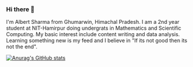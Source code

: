 ### Hi there 👋
I'm Albert Sharma from Ghumarwin, Himachal Pradesh. I am a 2nd year student at NIT-Hamirpur doing undergrats in Mathematics and Scientific Computing. My basic interest include content writing and data analysis. Learning something new is my feed and I believe in "If its not good then its not the end".

[![Anurag's GitHub stats](https://github-readme-stats.vercel.app/api?username=Albert-Sharma)](https://github.com/anuraghazra/github-readme-stats)

